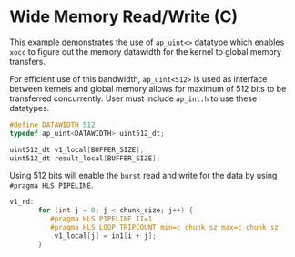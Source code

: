 Wide Memory Read/Write (C)
============================

This example demonstrates the use of `ap_uint<>` datatype which enables `xocc` to figure out the memory datawidth for the kernel to global memory transfers.

 For efficient use of this bandwidth, `ap_uint<512>` is used as interface between kernels and global memory allows for maximum 
 of 512 bits to be transferred concurrently. User must include `ap_int.h` to use these datatypes.
 ```c++
#define DATAWIDTH 512
typedef ap_uint<DATAWIDTH> uint512_dt;

uint512_dt v1_local[BUFFER_SIZE];
uint512_dt result_local[BUFFER_SIZE];
```
Using 512 bits will enable the `burst` read and write for the data by using `#pragma HLS PIPELINE`.
```c++
v1_rd:
       for (int j = 0; j < chunk_size; j++) {
          #pragma HLS PIPELINE II=1
          #pragma HLS LOOP_TRIPCOUNT min=c_chunk_sz max=c_chunk_sz
           v1_local[j] = in1[i + j];
       }
```       
